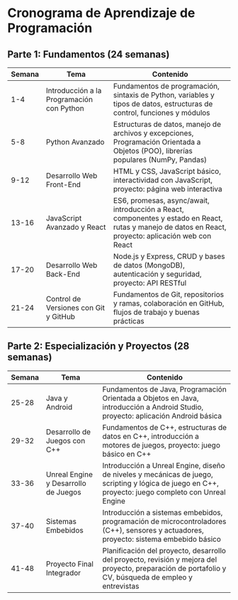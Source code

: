 # Cronograma de Aprendizaje de Programación

## Parte 1: Fundamentos (24 semanas)

| Semana | Tema | Contenido |
| --- | --- | --- |
| 1-4 | Introducción a la Programación con Python | Fundamentos de programación, sintaxis de Python, variables y tipos de datos, estructuras de control, funciones y módulos |
| 5-8 | Python Avanzado | Estructuras de datos, manejo de archivos y excepciones, Programación Orientada a Objetos (POO), librerías populares (NumPy, Pandas) |
| 9-12 | Desarrollo Web Front-End | HTML y CSS, JavaScript básico, interactividad con JavaScript, proyecto: página web interactiva |
| 13-16 | JavaScript Avanzado y React | ES6, promesas, async/await, introducción a React, componentes y estado en React, rutas y manejo de datos en React, proyecto: aplicación web con React |
| 17-20 | Desarrollo Web Back-End | Node.js y Express, CRUD y bases de datos (MongoDB), autenticación y seguridad, proyecto: API RESTful |
| 21-24 | Control de Versiones con Git y GitHub | Fundamentos de Git, repositorios y ramas, colaboración en GitHub, flujos de trabajo y buenas prácticas |

## Parte 2: Especialización y Proyectos (28 semanas)

| Semana | Tema | Contenido |
| --- | --- | --- |
| 25-28 | Java y Android | Fundamentos de Java, Programación Orientada a Objetos en Java, introducción a Android Studio, proyecto: aplicación Android básica |
| 29-32 | Desarrollo de Juegos con C++ | Fundamentos de C++, estructuras de datos en C++, introducción a motores de juegos, proyecto: juego básico en C++ |
| 33-36 | Unreal Engine y Desarrollo de Juegos | Introducción a Unreal Engine, diseño de niveles y mecánicas de juego, scripting y lógica de juego en C++, proyecto: juego completo con Unreal Engine |
| 37-40 | Sistemas Embebidos | Introducción a sistemas embebidos, programación de microcontroladores (C++), sensores y actuadores, proyecto: sistema embebido básico |
| 41-48 | Proyecto Final Integrador | Planificación del proyecto, desarrollo del proyecto, revisión y mejora del proyecto, preparación de portafolio y CV, búsqueda de empleo y entrevistas |
